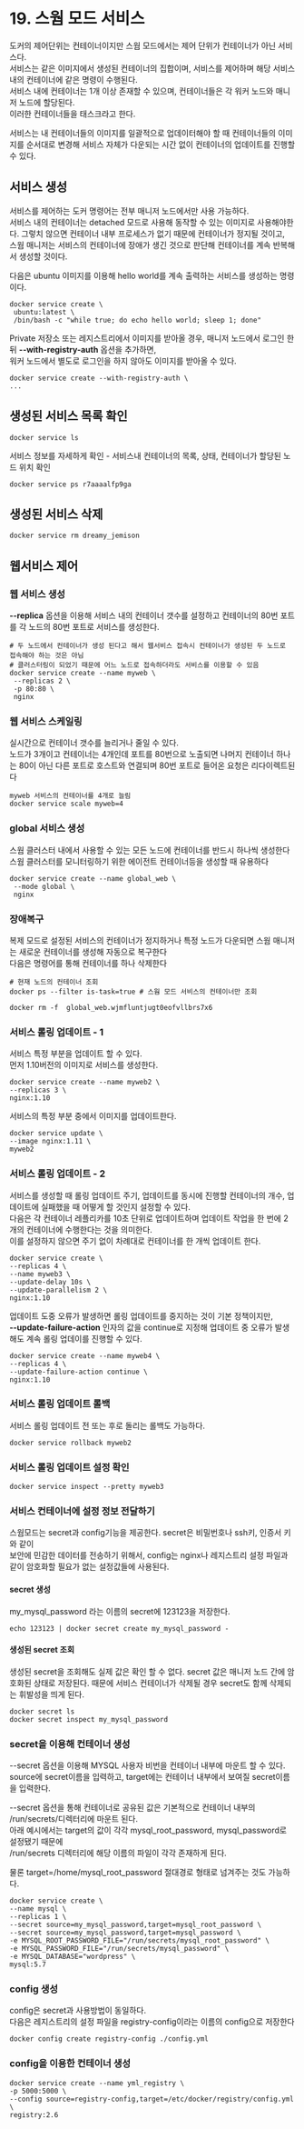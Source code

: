 # 19. 스웜 모드 서비스
도커의 제어단위는 컨테이너이지만 스웜 모드에서는 제어 단위가 컨테이너가 아닌 서비스다.  
서비스는 같은 이미지에서 생성된 컨테이너의 집합이며, 서비스를 제어하며 해당 서비스 내의 컨테이너에 같은 명령이 수행된다.  
서비스 내에 컨테이너는 1개 이상 존재할 수 있으며, 컨테이너들은 각 워커 노드와 매니저 노드에 할당된다.  
이러한 컨테이너들을 태스크라고 한다.  

서비스는 내 컨테이너들의 이미지를 일괄적으로 업데이터해야 할 때 컨테이너들의 이미지를 순서대로 변경해 서비스 자체가 다운되는 시간 없이 컨테이너의 업데이트를 진행할 수 있다.  

## 서비스 생성
서비스를 제어하는 도커 명령어는 전부 매니저 노드에서만 사용 가능하다.  
서비스 내의 컨테이너는 detached 모드로 사용해 동작할 수 있는 이미지로 사용해야한다. 그렇치 않으면 컨테이너 내부 프로세스가 없기 때문에 컨테이너가 정지될 것이고,  
스웜 매니저는 서비스의 컨테이너에 장애가 생긴 것으로 판단해 컨테이너를 계속 반복해서 생성할 것이다.

다음은 ubuntu 이미지를 이용해 hello world를 계속 출력하는 서비스를 생성하는 명령이다.

```
docker service create \
 ubuntu:latest \
 /bin/bash -c "while true; do echo hello world; sleep 1; done"

```

Private 저장소 또는 레지스트리에서 이미지를 받아올 경우, 매니저 노드에서 로그인 한 뒤 **--with-registry-auth** 옵션을 추가하면,  
워커 노드에서 별도로 로그인을 하지 않아도 이미지를 받아올 수 있다.

```
docker service create --with-registry-auth \
...
```

## 생성된 서비스 목록 확인

```
docker service ls
```

서비스 정보를 자세하게 확인 - 서비스내 컨테이너의 목록, 상태, 컨테이너가 할당된 노드 위치 확인

```
docker service ps r7aaaalfp9ga
```

## 생성된 서비스 삭제
```
docker service rm dreamy_jemison
```


## 웹서비스 제어
### 웹 서비스 생성
**--replica** 옵션을 이용해 서비스 내의 컨테이너 갯수를 설정하고 컨테이너의 80번 포트를 각 노드의 80번 포트로 서비스를 생성한다.

```
# 두 노드에서 컨테이너가 생성 된다고 해서 웹서비스 접속시 컨테이너가 생성된 두 노드로 접속해야 하는 것은 아님
# 클러스터링이 되었기 때문에 어느 노드로 접속하더라도 서비스를 이용할 수 있음
docker service create --name myweb \
 --replicas 2 \
 -p 80:80 \
 nginx
```

### 웹 서비스 스케일링
실시간으로 컨테이너 갯수를 늘리거나 줄일 수 있다.  
노드가 3개이고 컨테이너는 4개인데 포트를 80번으로 노출되면 나머지 컨테이너 하나는 80이 아닌 다른 포트로 호스트와 연결되며 80번 포트로 들어온 요청은 리다이렉트된다
```
myweb 서비스의 컨테이너를 4개로 늘림
docker service scale myweb=4
```

### global 서비스 생성
스웜 클러스터 내에서 사용할 수 있는 모든 노드에 컨테이너를 반드시 하나씩 생성한다  
스웜 클러스터를 모니터링하기 위한 에이전트 컨테이너등을 생성할 때 유용하다

```
docker service create --name global_web \
 --mode global \
 nginx
```

### 장애복구
복제 모드로 설정된 서비스의 컨테이너가 정지하거나  특정 노드가 다운되면 스웜 매니저는 새로운 컨테이너를 생성해 자동으로 복구한다  
다음은 명령어를 통해 컨테이너를 하나 삭제한다

```
# 현재 노드의 컨테이너 조회
docker ps --filter is-task=true # 스웜 모드 서비스의 컨테이너만 조회

docker rm -f  global_web.wjmfluntjugt0eofvllbrs7x6
```

### 서비스 롤링 업데이트 - 1
서비스 특정 부분을 업데이트 할 수 있다.  
먼저 1.10버전의 이미지로 서비스를 생성한다.

```
docker service create --name myweb2 \
--replicas 3 \
nginx:1.10
```

서비스의 특정 부분 중에서 이미지를 업데이트한다.

```
docker service update \
--image nginx:1.11 \
myweb2
```

### 서비스 롤링 업데이트 - 2
서비스를 생성할 때 롤링 업데이트 주기, 업데이트를 동시에 진행할 컨테이너의 개수, 업데이트에 실패했을 때 어떻게 할 것인지 설정할 수 있다.  
다음은 각 컨테이너 레플리카를 10초 단위로 업데이트하며 업데이트 작업을 한 번에 2개의 컨테이너에 수행한다는 것을 의미한다.  
이를 설정하지 않으면 주기 없이 차례대로 컨테이너를 한 개씩 업데이트 한다.

```
docker service create \
--replicas 4 \
--name myweb3 \
--update-delay 10s \
--update-parallelism 2 \
nginx:1.10
```

업데이트 도중 오류가 발생하면 롤링 업데이트를 중지하는 것이 기본 정책이지만,  
**--update-failure-action** 인자의 값을 continue로 지정해 업데이트 중 오류가 발생해도 계속 롤링 업데이를 진행할 수 있다.

```
docker service create --name myweb4 \
--replicas 4 \
--update-failure-action continue \
nginx:1.10
```

### 서비스 롤링 업데이트 롤백
서비스 롤링 업데이트 전 또는 후로 돌리는 롤백도 가능하다.

```
docker service rollback myweb2
```


### 서비스 롤링 업데이트 설정 확인

```
docker service inspect --pretty myweb3
```

### 서비스 컨테이너에 설정 정보 전달하기
스웜모드는 secret과 config기능을 제공한다. secret은 비밀번호나 ssh키, 인증서 키와 같이  
보안에 민감한 데이터를 전송하기 위해서, config는 nginx나 레지스트리 설정 파일과 같이 암호화할 필요가 없는 설정값들에 사용된다.  

#### secret 생성
my\_mysql_password 라는 이름의 secret에 123123을 저장한다.  

```
echo 123123 | docker secret create my_mysql_password -
```

#### 생성된 secret 조회
생성된 secret을 조회해도 실제 값은 확인 할 수 없다. secret 값은 매니저 노드 간에 암호화된 상태로 저장된다. 
때문에 서비스 컨테이너가 삭제될 경우 secret도 함께 삭제되는 휘발성을 띄게 된다.

```
docker secret ls
docker secret inspect my_mysql_password
```

### secret을 이용해 컨테이너 생성
--secret 옵션을 이용해 MYSQL 사용자 비번을 컨테이너 내부에 마운트 할 수 있다.  
source에 secret이름을 입력하고, target에는 컨테이너 내부에서 보여질 secret이름을 입력한다.

--secret 옵션을 통해 컨테이너로 공유된 값은 기본적으로 컨테이너 내부의 /run/secrets/디렉터리에 마운트 된다.  
아래 예시에서는 target의 값이 각각 mysql\_root_password, mysql\_password로 설정됐기 때문에  
/run/secrets 디렉터리에 해당 이름의 파일이 각각 존재하게 된다.  

물론 target=/home/mysql\_root_password 절대경로 형태로 넘겨주는 것도 가능하다.

```
docker service create \
--name mysql \
--replicas 1 \
--secret source=my_mysql_password,target=mysql_root_password \
--secret source=my_mysql_password,target=mysql_password \
-e MYSQL_ROOT_PASSWORD_FILE="/run/secrets/mysql_root_password" \
-e MYSQL_PASSWORD_FILE="/run/secrets/mysql_password" \
-e MYSQL_DATABASE="wordpress" \
mysql:5.7

```

### config 생성
config은 secret과 사용방법이 동일하다.  
다음은 레지스트리의 설정 파일을 registry-config이라는 이름의 config으로 저장한다

```
docker config create registry-config ./config.yml
```

### config을 이용한 컨테이너 생성

```
docker service create --name yml_registry \
-p 5000:5000 \
--config source=registry-config,target=/etc/docker/registry/config.yml \
registry:2.6
```